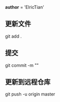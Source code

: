 __author__ = 'ElricTian'
## 更新文件
git add .

## 提交 
git commit -m ""

## 更新到远程仓库 
git push -u origin master
